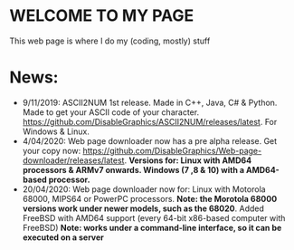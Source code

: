 # WELCOME TO MY PAGE
This web page is where I do my (coding, mostly) stuff
# News:
  - 9/11/2019: ASCII2NUM 1st release. Made in C++, Java, C# & Python. Made to get your ASCII code of your character. https://github.com/DisableGraphics/ASCII2NUM/releases/latest. For Windows & Linux.
  - 4/04/2020: Web page downloader now has a pre alpha release. Get your copy now: https://github.com/DisableGraphics/Web-page-downloader/releases/latest. **Versions for: Linux with AMD64 processors & ARMv7 onwards. Windows (7 ,8 & 10) with a AMD64-based processor.**
  - 20/04/2020: Web page downloader now for: Linux with Motorola 68000, MIPS64 or PowerPC processors. **Note: the Morotola 68000 versions work under newer models, such as the 68020**. Added FreeBSD with AMD64 support (every 64-bit x86-based computer with FreeBSD) **Note: works under a command-line interface, so it can be executed on a server** 
